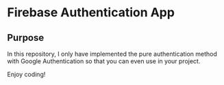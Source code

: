 # Firebase Authentication App

## Purpose

In this repository, I only have implemented the pure authentication method with Google Authentication so that you can even use in your project.

Enjoy coding!
